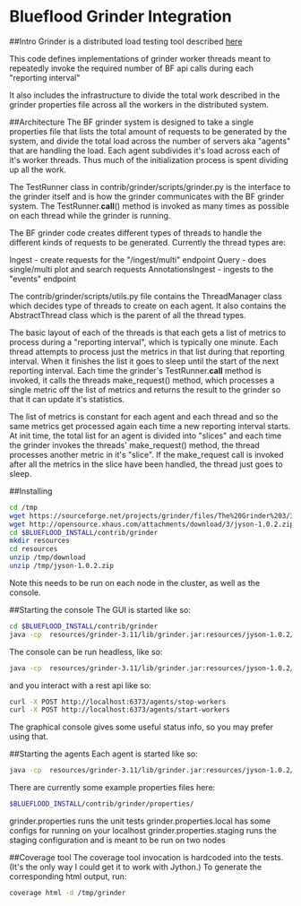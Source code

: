 # Blueflood Grinder Integration
##Intro
Grinder is a distributed load testing tool described [here](http://grinder.sourceforge.net/g3/getting-started.html)

This code defines implementations of grinder worker threads meant to repeatedly invoke the required number of BF api calls during each "reporting interval"

It also includes the infrastructure to divide the total work described in the grinder properties file across all the workers in the distributed system.

##Architecture
The BF grinder system is designed to take a single properties file that lists the total amount
of requests to be generated by the system, and divide the total load across the number of
servers aka "agents" that are handling the load.  Each agent subdivides it's load across each of
it's worker threads.   Thus much of the initialization process is spent dividing up all the work.

The TestRunner class in contrib/grinder/scripts/grinder.py is the interface to the 
grinder itself and is how the grinder communicates with the BF grinder system.  The
TestRunner.__call__() method is invoked as many times as possible on each thread while
the grinder is running.

The BF grinder code creates different types of threads to handle the different kinds of requests
to be generated.  Currently the thread types are:

Ingest - create requests for the  "/ingest/multi" endpoint
Query - does single/multi plot and search requests
AnnotationsIngest - ingests to the "events" endpoint

The contrib/grinder/scripts/utils.py file contains the ThreadManager class which decides type of threads to create on each agent.  It also contains the AbstractThread class which is the parent of all the
thread types.

The basic layout of each of the threads is that each gets a list of metrics to process
during a "reporting interval", which is typically one minute.  Each thread attempts
to process just the metrics in that list during that reporting interval.  When it
finishes the list it goes to sleep until the start of the next reporting interval.
Each time the grinder's TestRunner.__call__ method is invoked, it calls the
threads make_request() method, which processes a single metric off the list of metrics
and returns the result to the grinder so that it can update it's statistics.

The list of metrics is constant for each agent and each thread and so
the same metrics get processed again each time a new reporting
interval starts.  At init time, the total list for an agent is divided
into "slices" and each time the grinder invokes the threads'
make_request() method, the thread processes another metric in it's
"slice".  If the make_request call is invoked after all the metrics in
the slice have been handled, the thread just goes to sleep.


##Installing
```bash
cd /tmp
wget https://sourceforge.net/projects/grinder/files/The%20Grinder%203/3.11/grinder-3.11-binary.zip/download
wget http://opensource.xhaus.com/attachments/download/3/jyson-1.0.2.zip
cd $BLUEFLOOD_INSTALL/contrib/grinder
mkdir resources
cd resources
unzip /tmp/download
unzip /tmp/jyson-1.0.2.zip
```

Note this needs to be run on each node in the cluster, as well as the console.

##Starting the console
The GUI is started like so:
```bash
cd $BLUEFLOOD_INSTALL/contrib/grinder
java -cp  resources/grinder-3.11/lib/grinder.jar:resources/jyson-1.0.2/lib/jyson-1.0.2.jar net.grinder.Console
```
The console can be run headless, like so:
```bash
java -cp  resources/grinder-3.11/lib/grinder.jar:resources/jyson-1.0.2/lib/jyson-1.0.2.jar net.grinder.Console -headless
```

and you interact with a rest api like so:
```bash
curl -X POST http://localhost:6373/agents/stop-workers
curl -X POST http://localhost:6373/agents/start-workers
```
The graphical console gives some useful status info, so you may prefer using that.


##Starting the agents
Each agent is started like so:
```bash
java -cp  resources/grinder-3.11/lib/grinder.jar:resources/jyson-1.0.2/lib/jyson-1.0.2.jar net.grinder.Grinder $GRINDER_PROPERTIES_FILE
```
There are currently some example properties files here:
```bash
$BLUEFLOOD_INSTALL/contrib/grinder/properties/
```

grinder.properties runs the unit tests
grinder.properties.local has some configs for running on your localhost
grinder.properties.staging runs the staging configuration and is meant to be run on two nodes

##Coverage tool
The coverage tool invocation is hardcoded into the tests.  (It's the only way I could get it
to work with Jython.)  To generate the corresponding html output, run:
```bash
coverage html -d /tmp/grinder
```
